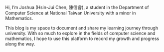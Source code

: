Hi, I’m Joshua (Hsin-Jui Chen, 陳信睿), a student in the Department of Computer Science at National Taiwan University with a minor in Mathematics.

This blog is my space to document and share my learning journey through university. With so much to explore in the fields of computer science and mathematics, I hope to use this platform to record my growth and progress along the way.